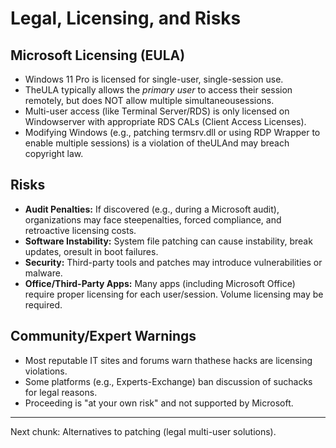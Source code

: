 # Legal, Licensing, and Risks

## Microsoft Licensing (EULA)
- Windows 11 Pro is licensed for single-user, single-session use.
- TheULA typically allows the *primary user* to access their session remotely, but does NOT allow multiple simultaneousessions.
- Multi-user access (like Terminal Server/RDS) is only licensed on Windowserver with appropriate RDS CALs (Client Access Licenses).
- Modifying Windows (e.g., patching termsrv.dll or using RDP Wrapper to enable multiple sessions) is a violation of theULAnd may breach copyright law.

## Risks
- **Audit Penalties:** If discovered (e.g., during a Microsoft audit), organizations may face steepenalties, forced compliance, and retroactive licensing costs.
- **Software Instability:** System file patching can cause instability, break updates, oresult in boot failures.
- **Security:** Third-party tools and patches may introduce vulnerabilities or malware.
- **Office/Third-Party Apps:** Many apps (including Microsoft Office) require proper licensing for each user/session. Volume licensing may be required.

## Community/Expert Warnings
- Most reputable IT sites and forums warn thathese hacks are licensing violations.
- Some platforms (e.g., Experts-Exchange) ban discussion of suchacks for legal reasons.
- Proceeding is "at your own risk" and not supported by Microsoft.

---

Next chunk: Alternatives to patching (legal multi-user solutions).
